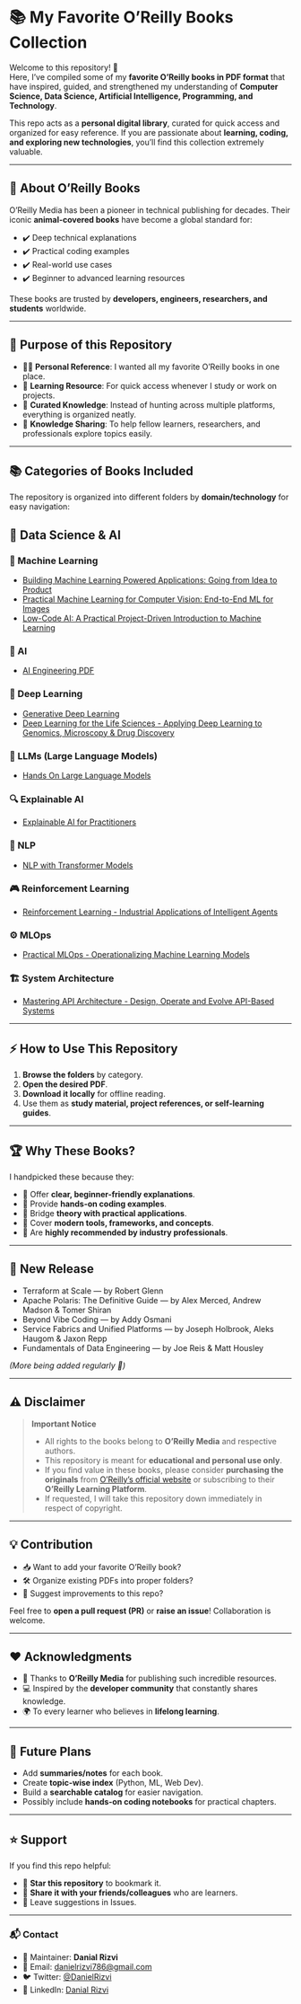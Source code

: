 # 📚 My Favorite O’Reilly Books Collection  

Welcome to this repository! 🚀  
Here, I’ve compiled some of my **favorite O’Reilly books in PDF format** that have inspired, guided, and strengthened my understanding of **Computer Science, Data Science, Artificial Intelligence, Programming, and Technology**.  

This repo acts as a **personal digital library**, curated for quick access and organized for easy reference. If you are passionate about **learning, coding, and exploring new technologies**, you’ll find this collection extremely valuable.  

---

## 📖 About O’Reilly Books  

O’Reilly Media has been a pioneer in technical publishing for decades. Their iconic **animal-covered books** have become a global standard for:  

- ✔️ Deep technical explanations  
- ✔️ Practical coding examples  
- ✔️ Real-world use cases  
- ✔️ Beginner to advanced learning resources  

These books are trusted by **developers, engineers, researchers, and students** worldwide.  

---

## 🎯 Purpose of this Repository  

- 🧑‍💻 **Personal Reference**: I wanted all my favorite O’Reilly books in one place.  
- 📘 **Learning Resource**: For quick access whenever I study or work on projects.  
- 📂 **Curated Knowledge**: Instead of hunting across multiple platforms, everything is organized neatly.  
- 📡 **Knowledge Sharing**: To help fellow learners, researchers, and professionals explore topics easily.  

---

## 📚 Categories of Books Included  

The repository is organized into different folders by **domain/technology** for easy navigation:  

## 🔹 Data Science & AI  

### 🤖 Machine Learning
- [Building Machine Learning Powered Applications: Going from Idea to Product](Data-Science-and-AI/Machine-Learning/Building-Machine-Learning-Powered-Applications-Going-from-Idea-to-Product.pdf)
- [Practical Machine Learning for Computer Vision: End-to-End ML for Images](Data-Science-and-AI/Machine-Learning/Practical-Machine-Learning-for-Computer-Vsion-End-to-End-Machine-Learning-for-Images.pdf)
- [Low-Code AI: A Practical Project-Driven Introduction to Machine Learning](Data-Science-and-AI/Machine-Learning/Low-Code-AI-A-Practical-Project-Driven-Introduction-to-Machine-Learning.pdf)

### 🧠 AI
- [AI Engineering PDF](Data-Science-and-AI/AI/AI%20Engineering.pdf)

### 🔬 Deep Learning
- [Generative Deep Learning](Data-Science-and-AI/Deep-Learning/Generative-Deep-Learning.pdf)
- [Deep Learning for the Life Sciences - Applying Deep Learning to Genomics, Microscopy & Drug Discovery](Data-Science-and-AI/Deep-Learning/Deep-Learning-for-the-Life-Sciences-Applying-Deep-Learning-to-Genomics-Microscopy-Drug-Discovery.pdf)

### 📖 LLMs (Large Language Models)
- [Hands On Large Language Models](Data-Science-and-AI/LLMs/Hands-On-Large-Language-Models.pdf)

### 🔍 Explainable AI
- [Explainable AI for Practitioners](Data-Science-and-AI/Explainable-AI/Explainable-AI-for-Practitioners.pdf)

### 💬 NLP
- [NLP with Transformer Models](Data-Science-and-AI/NLP/NLP-with-Transformer-Models.pdf)

### 🎮 Reinforcement Learning
- [Reinforcement Learning - Industrial Applications of Intelligent Agents](Data-Science-and-AI/Reinforcement-Learning/Reinforcement-Learning-Industrial-Applications-of-Intelligent-Agents.pdf)

### ⚙️ MLOps
- [Practical MLOps - Operationalizing Machine Learning Models](Data-Science-and-AI/MLOps/Practical-MLOps-Operationalizing-Machine-Learning-Models.pdf)

### 🏗️ System Architecture
- [Mastering API Architecture - Design, Operate and Evolve API-Based Systems](Data-Science-and-AI/System-Architecture/Mastering-API-Architecture-Design-Operate-and-Evolve-API-Based-Systems.pdf)

---

## ⚡ How to Use This Repository  

1. **Browse the folders** by category.  
2. **Open the desired PDF**.  
3. **Download it locally** for offline reading.  
4. Use them as **study material, project references, or self-learning guides**.  

---

## 🏆 Why These Books?  

I handpicked these because they:  
- 🌟 Offer **clear, beginner-friendly explanations**.  
- 🌟 Provide **hands-on coding examples**.  
- 🌟 Bridge **theory with practical applications**.  
- 🌟 Cover **modern tools, frameworks, and concepts**.  
- 🌟 Are **highly recommended by industry professionals**.  

---

## 📌 New Release 

- Terraform at Scale — by Robert Glenn 
- Apache Polaris: The Definitive Guide — by Alex Merced, Andrew Madson & Tomer Shiran 
- Beyond Vibe Coding — by Addy Osmani 
- Service Fabrics and Unified Platforms — by Joseph Holbrook, Aleks Haugom & Jaxon Repp
- Fundamentals of Data Engineering — by Joe Reis & Matt Housley

_(More being added regularly 🚀)_  

---

## ⚠️ Disclaimer  

> **Important Notice**  
> - All rights to the books belong to **O’Reilly Media** and respective authors.  
> - This repository is meant for **educational and personal use only**.  
> - If you find value in these books, please consider **purchasing the originals** from [O’Reilly’s official website](https://www.oreilly.com/) or subscribing to their **O’Reilly Learning Platform**.  
> - If requested, I will take this repository down immediately in respect of copyright.  

---

## 💡 Contribution  

- 📥 Want to add your favorite O’Reilly book?  
- 🛠️ Organize existing PDFs into proper folders?  
- 📝 Suggest improvements to this repo?  

Feel free to **open a pull request (PR)** or **raise an issue**! Collaboration is welcome.  

---

## ❤️ Acknowledgments  

- 🙏 Thanks to **O’Reilly Media** for publishing such incredible resources.  
- 💻 Inspired by the **developer community** that constantly shares knowledge.  
- 🌍 To every learner who believes in **lifelong learning**.  

---

## 🚀 Future Plans  

- Add **summaries/notes** for each book.  
- Create **topic-wise index** (Python, ML, Web Dev).  
- Build a **searchable catalog** for easier navigation.  
- Possibly include **hands-on coding notebooks** for practical chapters.  

---

## ⭐ Support  

If you find this repo helpful:  

- 🌟 **Star this repository** to bookmark it.  
- 🔄 **Share it with your friends/colleagues** who are learners.  
- 📝 Leave suggestions in Issues.  

---

### 📬 Contact  

- 👤 Maintainer: **Danial Rizvi**  
- 📧 Email: danielrizvi786@gmail.com 
- 🐦 Twitter: [@DanielRizvi](https://x.com/DanielRizvi)  
- 💼 LinkedIn: [Danial Rizvi](https://www.linkedin.com/in/danial-rizvi-531758214/)

 
